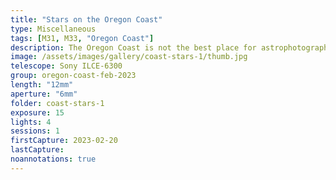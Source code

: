 ```yaml
---
title: "Stars on the Oregon Coast"
type: Miscellaneous
tags: [M31, M33, "Oregon Coast"]
description: The Oregon Coast is not the best place for astrophotography because of the clouds, but sometimes you just work with them. While a storm was raging and blowing rain on our balcony, I looked up and realized I could see stars on top of the clouds. The Andromeda galaxy (M31) is just to the left of center. If you connect the galaxy to two bright stars left, the three of them point to a soft blur that is the Triangulum Galaxy (M33).
image: /assets/images/gallery/coast-stars-1/thumb.jpg
telescope: Sony ILCE-6300
group: oregon-coast-feb-2023
length: "12mm"
aperture: "6mm"
folder: coast-stars-1
exposure: 15
lights: 4
sessions: 1 
firstCapture: 2023-02-20     
lastCapture:
noannotations: true
---
```

